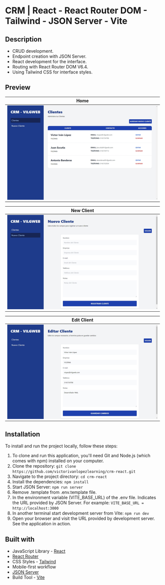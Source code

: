 # CRM | React - React Router DOM - Tailwind - JSON Server - Vite

## Description
- CRUD development.
- Endpoint creation with JSON Server.
- React development for the interface.
- Routing with React Router DOM V6.4.
- Using Tailwind CSS for interface styles.

## Preview
| Home        |
| :-------------: |
| <img src='./design/home.jpeg' alt='Page home'>    |

| New Client        |
| :-------------: |
| <img src='./design/new-client.jpeg' alt='Page new client'>    |

| Edit Client        |
| :-------------: |
| <img src='./design/edit-client.jpeg' alt='Page edit client'>    |

## Installation

To install and run the project locally, follow these steps:

1. To clone and run this application, you'll need Git and Node.js (which comes with npm) installed on your computer.
2. Clone the repository: `git clone https://github.com/victorivanlopezlearning/crm-react.git`
3. Navigate to the project directory: `cd crm-react`
4. Install the dependencies: `npm install`
5. Start JSON Server: `npm run server`
6. Remove .template from .env.template file.
7. In the environment variable (VITE_BASE_URL) of the .env file. Indicates the URL provided by JSON Server. For example: `VITE_BASE_URL = http://localhost:3000`
8. In another terminal start development server from Vite: `npm run dev`
9. Open your browser and visit the URL provided by development server. See the application in action.

## Built with

- JavaScript Library - [React](https://es.react.dev/)
- [React Router](https://reactrouter.com/en/main)
- CSS Styles - [Tailwind](https://tailwindcss.com/)
- Mobile-first workflow
- [JSON Server](https://github.com/typicode/json-server)
- Build Tool - [Vite](https://vitejs.dev)